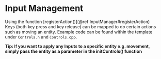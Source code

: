 # Input Management

Using the function [registerAction()](@ref InputManager#registerAction) Keys (both key press and key release) can be mapped to do certain actions such as moving an entity. Example code can be found within the template under `Controls.h` and `Controls.cpp`.

**Tip: If you want to apply any Inputs to a specific entity e.g. movement, simply pass the entity as a parameter in the initControls() function**